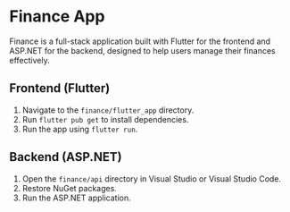 # Finance App

Finance is a full-stack application built with Flutter for the frontend and ASP.NET for the backend, designed to help users manage their finances effectively.

## Frontend (Flutter)

1. Navigate to the `finance/flutter_app` directory.
2. Run `flutter pub get` to install dependencies.
3. Run the app using `flutter run`.

## Backend (ASP.NET)

1. Open the `finance/api` directory in Visual Studio or Visual Studio Code.
2. Restore NuGet packages.
3. Run the ASP.NET application.

